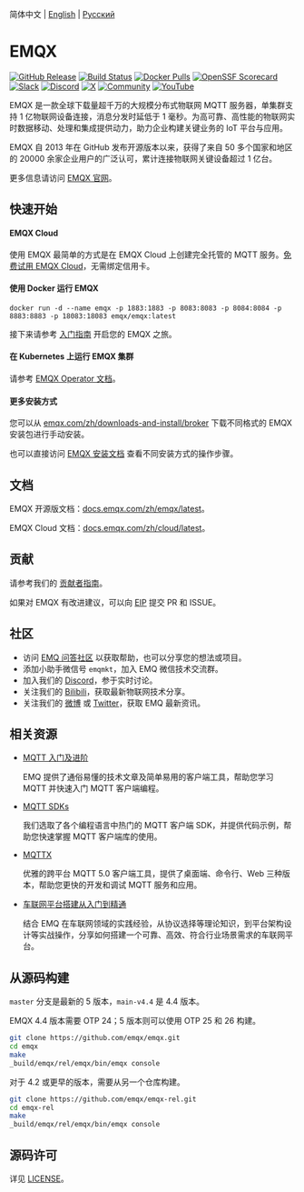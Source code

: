 简体中文 | [English](./README.md) | [Русский](./README-RU.md)

# EMQX

[![GitHub Release](https://img.shields.io/github/release/emqx/emqx?color=brightgreen&label=Release)](https://github.com/emqx/emqx/releases)
[![Build Status](https://github.com/emqx/emqx/actions/workflows/_push-entrypoint.yaml/badge.svg)](https://github.com/emqx/emqx/actions/workflows/_push-entrypoint.yaml)
[![Docker Pulls](https://img.shields.io/docker/pulls/emqx/emqx?label=Docker%20Pulls)](https://hub.docker.com/r/emqx/emqx)
[![OpenSSF Scorecard](https://img.shields.io/ossf-scorecard/github.com/emqx/emqx?label=OpenSSF%20Scorecard&style=flat)](https://securityscorecards.dev/viewer/?uri=github.com/emqx/emqx)
[![Slack](https://img.shields.io/badge/Slack-EMQ-39AE85?logo=slack)](https://slack-invite.emqx.io/)
[![Discord](https://img.shields.io/discord/931086341838622751?label=Discord&logo=discord)](https://discord.gg/xYGf3fQnES)
[![X](https://img.shields.io/badge/Follow-EMQ-1DA1F2?logo=x)](https://x.com/EMQTech)
[![Community](https://img.shields.io/badge/Community-EMQX-yellow)](https://askemq.com)
[![YouTube](https://img.shields.io/badge/Subscribe-EMQ%20中文-FF0000?logo=youtube)](https://www.youtube.com/channel/UCir_r04HIsLjf2qqyZ4A8Cg)


EMQX 是一款全球下载量超千万的大规模分布式物联网 MQTT 服务器，单集群支持 1 亿物联网设备连接，消息分发时延低于 1 毫秒。为高可靠、高性能的物联网实时数据移动、处理和集成提供动力，助力企业构建关键业务的 IoT 平台与应用。

EMQX 自 2013 年在 GitHub 发布开源版本以来，获得了来自 50 多个国家和地区的 20000 余家企业用户的广泛认可，累计连接物联网关键设备超过 1 亿台。

更多信息请访问 [EMQX 官网](https://www.emqx.com/zh)。

## 快速开始

#### EMQX Cloud

使用 EMQX 最简单的方式是在 EMQX Cloud 上创建完全托管的 MQTT 服务。[免费试用 EMQX Cloud](https://www.emqx.com/zh/signup?utm_source=github.com&utm_medium=referral&utm_campaign=emqx-readme-to-cloud&continue=https://cloud.emqx.com/console/deployments/0?oper=new)，无需绑定信用卡。

#### 使用 Docker 运行 EMQX

```
docker run -d --name emqx -p 1883:1883 -p 8083:8083 -p 8084:8084 -p 8883:8883 -p 18083:18083 emqx/emqx:latest
```

接下来请参考 [入门指南](https://docs.emqx.com/zh/emqx/latest/deploy/install-docker-ce.html) 开启您的 EMQX 之旅。

#### 在 Kubernetes 上运行 EMQX 集群

请参考 [EMQX Operator 文档](https://docs.emqx.com/zh/emqx-operator/latest/getting-started/getting-started.html)。

#### 更多安装方式

您可以从 [emqx.com/zh/downloads-and-install/broker](https://www.emqx.com/zh/downloads-and-install/broker) 下载不同格式的 EMQX 安装包进行手动安装。

也可以直接访问 [EMQX 安装文档](https://docs.emqx.com/zh/emqx/latest/deploy/install-open-source.html) 查看不同安装方式的操作步骤。

## 文档

EMQX 开源版文档：[docs.emqx.com/zh/emqx/latest](https://docs.emqx.com/zh/emqx/latest/)。

EMQX Cloud 文档：[docs.emqx.com/zh/cloud/latest](https://docs.emqx.com/zh/cloud/latest/)。

## 贡献

请参考我们的 [贡献者指南](./CONTRIBUTING.md)。

如果对 EMQX 有改进建议，可以向 [EIP](https://github.com/emqx/eip) 提交 PR 和 ISSUE。

## 社区

- 访问 [EMQ 问答社区](https://askemq.com/) 以获取帮助，也可以分享您的想法或项目。
- 添加小助手微信号 `emqmkt`，加入 EMQ 微信技术交流群。
- 加入我们的 [Discord](https://discord.gg/xYGf3fQnES)，参于实时讨论。
- 关注我们的 [Bilibili](https://space.bilibili.com/522222081)，获取最新物联网技术分享。
- 关注我们的 [微博](https://weibo.com/emqtt) 或 [Twitter](https://twitter.com/EMQTech)，获取 EMQ 最新资讯。

## 相关资源

- [MQTT 入门及进阶](https://www.emqx.com/zh/mqtt)

  EMQ 提供了通俗易懂的技术文章及简单易用的客户端工具，帮助您学习 MQTT 并快速入门 MQTT 客户端编程。

- [MQTT SDKs](https://www.emqx.com/zh/mqtt-client-sdk)

  我们选取了各个编程语言中热门的 MQTT 客户端 SDK，并提供代码示例，帮助您快速掌握 MQTT 客户端库的使用。

- [MQTTX](https://mqttx.app/zh)

  优雅的跨平台 MQTT 5.0 客户端工具，提供了桌面端、命令行、Web 三种版本，帮助您更快的开发和调试 MQTT 服务和应用。

- [车联网平台搭建从入门到精通](https://www.emqx.com/zh/blog/category/internet-of-vehicles)

  结合 EMQ 在车联网领域的实践经验，从协议选择等理论知识，到平台架构设计等实战操作，分享如何搭建一个可靠、高效、符合行业场景需求的车联网平台。

## 从源码构建

`master` 分支是最新的 5 版本，`main-v4.4` 是 4.4 版本。

EMQX 4.4 版本需要 OTP 24；5 版本则可以使用 OTP 25 和 26 构建。

```bash
git clone https://github.com/emqx/emqx.git
cd emqx
make
_build/emqx/rel/emqx/bin/emqx console
```

对于 4.2 或更早的版本，需要从另一个仓库构建。

```bash
git clone https://github.com/emqx/emqx-rel.git
cd emqx-rel
make
_build/emqx/rel/emqx/bin/emqx console
```

## 源码许可

详见 [LICENSE](./LICENSE)。
